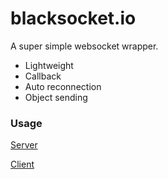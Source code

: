 # blacksocket.io

A super simple websocket wrapper.

* Lightweight
* Callback
* Auto reconnection
* Object sending

### Usage
[Server](https://github.com/blackmiaool/blacksocket.io/tree/master/demo/server/index.js)

[Client](https://github.com/blackmiaool/blacksocket.io/tree/master/demo/client/index.js)